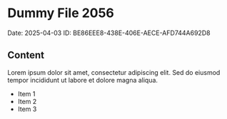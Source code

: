 # Dummy File 2056

Date: 2025-04-03
ID: BE86EEE8-438E-406E-AECE-AFD744A692D8

## Content

Lorem ipsum dolor sit amet, consectetur adipiscing elit.
Sed do eiusmod tempor incididunt ut labore et dolore magna aliqua.

* Item 1
* Item 2
* Item 3
